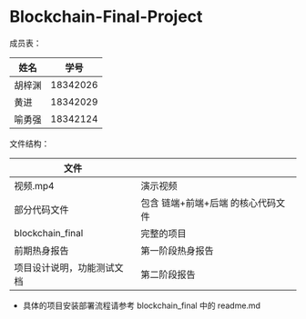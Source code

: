 # Blockchain-Final-Project

成员表：

| 姓名   | 学号     |
| ------ | -------- |
| 胡梓渊 | 18342026 |
| 黄进   | 18342029 |
| 喻勇强 | 18342124 |

文件结构：

| 文件                       |                                    |
| -------------------------- | ---------------------------------- |
| 视频.mp4                   | 演示视频                           |
| 部分代码文件               | 包含 链端+前端+后端 的核心代码文件 |
| blockchain_final           | 完整的项目                         |
| 前期热身报告               | 第一阶段热身报告                   |
| 项目设计说明，功能测试文档 | 第二阶段报告                       |

- 具体的项目安装部署流程请参考 blockchain_final 中的 readme.md